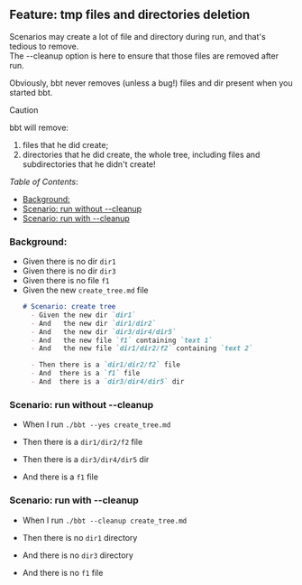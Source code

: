 <!-- omit from toc -->
## Feature: tmp files and directories deletion

Scenarios may create a lot of file and directory during run, and that's tedious to remove.  
The --cleanup option is here to ensure that those files are removed after run.

Obviously, bbt never removes (unless a bug!) files and dir present when you started bbt.

> [!CAUTION] 
> bbt will remove:
> 1. files that he did create;
> 2. directories that he did create, the whole tree, including files and subdirectories that he didn't create!

_Table of Contents_:
- [Background:](#background)
- [Scenario: run without --cleanup](#scenario-run-without---cleanup)
- [Scenario: run with --cleanup](#scenario-run-with---cleanup)

### Background:

- Given there is no dir `dir1`
- Given there is no dir `dir3`
- Given there is no file `f1`
- Given the new `create_tree.md` file
  ```md
  # Scenario: create tree
    - Given the new dir `dir1`
    - And   the new dir `dir1/dir2`
    - And   the new dir `dir3/dir4/dir5`
    - And   the new file `f1` containing `text 1`
    - And   the new file `dir1/dir2/f2` containing `text 2`

    - Then there is a `dir1/dir2/f2` file
    - And  there is a `f1` file
    - And  there is a `dir3/dir4/dir5` dir
  ```

### Scenario: run without --cleanup

- When I run `./bbt --yes create_tree.md`

- Then there is a `dir1/dir2/f2` file
- Then there is a `dir3/dir4/dir5` dir
- And  there is a `f1` file

### Scenario: run with --cleanup

- When I run `./bbt --cleanup create_tree.md`

- Then there is no `dir1` directory
- And  there is no `dir3` directory
- And  there is no `f1` file
